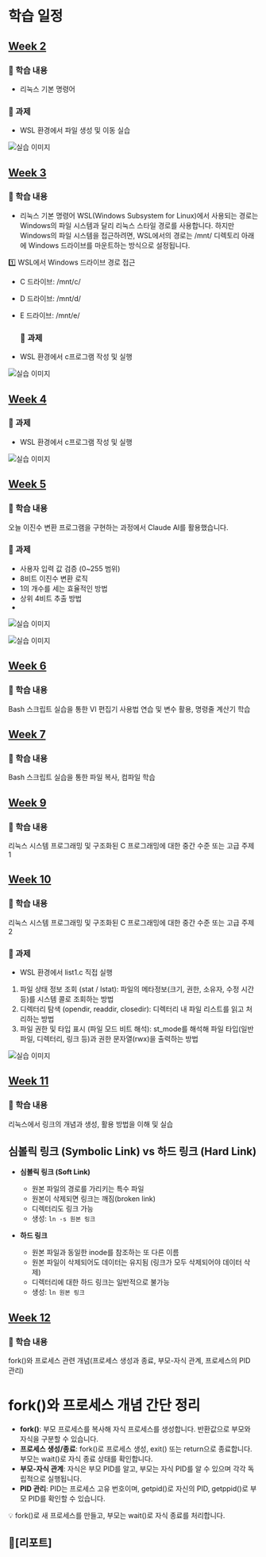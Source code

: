 # 학습 일정

## [Week 2](https://github.com/kimguppy/SystemProgramming/tree/main/week02)

### 📌 학습 내용
- 리눅스 기본 명령어

### 📝 과제
- WSL 환경에서 파일 생성 및 이동 실습

![실습 이미지](week02/KakaoTalk_20250314_112703019.png)


## [Week 3](https://github.com/kimguppy/SystemProgramming/tree/main/week03)
### 📌 학습 내용
- 리눅스 기본 명령어
WSL(Windows Subsystem for Linux)에서 사용되는 경로는 Windows의 파일 시스템과 달리 리눅스 스타일 경로를 사용합니다.
하지만 Windows의 파일 시스템을 접근하려면, WSL에서의 경로는 /mnt/ 디렉토리 아래에 Windows 드라이브를 마운트하는 방식으로 설정됩니다.

1️⃣ WSL에서 Windows 드라이브 경로 접근
- C 드라이브: /mnt/c/
- D 드라이브: /mnt/d/
- E 드라이브: /mnt/e/

  ### 📝 과제
- WSL 환경에서 c프로그램 작성 및 실행

![실습 이미지](/week03/misson.png)


## [Week 4](https://github.com/kimguppy/SystemProgramming/tree/main/week04)

  ### 📝 과제
- WSL 환경에서 c프로그램 작성 및 실행

![실습 이미지](/week04/image.png)

## [Week 5](https://github.com/kimguppy/SystemProgramming/tree/main/week05)
### 📌 학습 내용
오늘 이진수 변환 프로그램을 구현하는 과정에서 Claude AI를 활용했습니다.

  ### 📝 과제
- 사용자 입력 값 검증 (0~255 범위)
- 8비트 이진수 변환 로직
- 1의 개수를 세는 효율적인 방법
- 상위 4비트 추출 방법
- 
![실습 이미지](/week05/imageAI.png)

![실습 이미지](/week05/image.png)

## [Week 6](https://github.com/kimguppy/SystemProgramming/tree/main/week06)
### 📌 학습 내용 
Bash 스크립트 실습을 통한 VI 편집기 사용법 연습 및 변수 활용, 명령줄 계산기 학습

## [Week 7](https://github.com/kimguppy/SystemProgramming/tree/main/week7)
### 📌 학습 내용 
Bash 스크립트 실습을 통한 파일 복사, 컴파일 학습

## [Week 9](https://github.com/kimguppy/SystemProgramming/tree/main/week9)
### 📌 학습 내용 
 리눅스 시스템 프로그래밍 및 구조화된 C 프로그래밍에 대한 중간 수준 또는 고급 주제 1


## [Week 10](https://github.com/kimguppy/SystemProgramming/tree/main/week10)
### 📌 학습 내용 
 리눅스 시스템 프로그래밍 및 구조화된 C 프로그래밍에 대한 중간 수준 또는 고급 주제 2
 
### 📝 과제
- WSL 환경에서 list1.c 직접 실행
1. 파일 상태 정보 조회 (stat / lstat): 파일의 메타정보(크기, 권한, 소유자, 수정 시간 등)를 시스템 콜로 조회하는 방법
2. 디렉터리 탐색 (opendir, readdir, closedir): 디렉터리 내 파일 리스트를 읽고 처리하는 방법
3. 파일 권한 및 타입 표시 (파일 모드 비트 해석): st_mode를 해석해 파일 타입(일반파일, 디렉터리, 링크 등)과 권한 문자열(rwx)을 출력하는 방법
   
![실습 이미지](/week10/list.png)

## [Week 11](https://github.com/kimguppy/SystemProgramming/tree/main/week11)
### 📌 학습 내용 
리눅스에서 링크의 개념과 생성, 활용 방법을 이해 및 실습

## 심볼릭 링크 (Symbolic Link) vs 하드 링크 (Hard Link)

- **심볼릭 링크 (Soft Link)**  
  - 원본 파일의 경로를 가리키는 특수 파일  
  - 원본이 삭제되면 링크는 깨짐(broken link)  
  - 디렉터리도 링크 가능  
  - 생성: `ln -s 원본 링크`

- **하드 링크**  
  - 원본 파일과 동일한 inode를 참조하는 또 다른 이름  
  - 원본 파일이 삭제되어도 데이터는 유지됨 (링크가 모두 삭제되어야 데이터 삭제)  
  - 디렉터리에 대한 하드 링크는 일반적으로 불가능  
  - 생성: `ln 원본 링크`

## [Week 12](https://github.com/kimguppy/SystemProgramming/tree/main/week12)
### 📌 학습 내용 
fork()와 프로세스 관련 개념(프로세스 생성과 종료, 부모-자식 관계, 프로세스의 PID 관리)
# fork()와 프로세스 개념 간단 정리

- **fork()**: 부모 프로세스를 복사해 자식 프로세스를 생성합니다. 반환값으로 부모와 자식을 구분할 수 있습니다.  
- **프로세스 생성/종료**: fork()로 프로세스 생성, exit() 또는 return으로 종료합니다. 부모는 wait()로 자식 종료 상태를 확인합니다.  
- **부모-자식 관계**: 자식은 부모 PID를 알고, 부모는 자식 PID를 알 수 있으며 각각 독립적으로 실행됩니다.  
- **PID 관리**: PID는 프로세스 고유 번호이며, getpid()로 자신의 PID, getppid()로 부모 PID를 확인할 수 있습니다.

💡 fork()로 새 프로세스를 만들고, 부모는 wait()로 자식 종료를 처리합니다.

## 💾[리포트]
